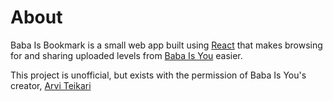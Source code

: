 # About
Baba Is Bookmark is a small web app built using [React](https://reactjs.org/) that makes browsing for and sharing uploaded levels from [Baba Is You](https://www.hempuli.com/baba/) easier.

This project is unofficial, but exists with the permission of Baba Is You's creator, [Arvi Teikari](https://www.hempuli.com/)